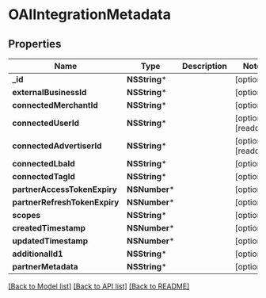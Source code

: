# OAIIntegrationMetadata

## Properties
Name | Type | Description | Notes
------------ | ------------- | ------------- | -------------
**_id** | **NSString*** |  | [optional] 
**externalBusinessId** | **NSString*** |  | [optional] 
**connectedMerchantId** | **NSString*** |  | [optional] 
**connectedUserId** | **NSString*** |  | [optional] [readonly] 
**connectedAdvertiserId** | **NSString*** |  | [optional] [readonly] 
**connectedLbaId** | **NSString*** |  | [optional] 
**connectedTagId** | **NSString*** |  | [optional] 
**partnerAccessTokenExpiry** | **NSNumber*** |  | [optional] 
**partnerRefreshTokenExpiry** | **NSNumber*** |  | [optional] 
**scopes** | **NSString*** |  | [optional] 
**createdTimestamp** | **NSNumber*** |  | [optional] 
**updatedTimestamp** | **NSNumber*** |  | [optional] 
**additionalId1** | **NSString*** |  | [optional] 
**partnerMetadata** | **NSString*** |  | [optional] 

[[Back to Model list]](../README.md#documentation-for-models) [[Back to API list]](../README.md#documentation-for-api-endpoints) [[Back to README]](../README.md)


